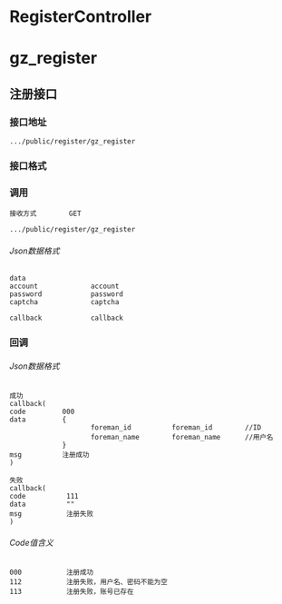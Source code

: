 # RegisterController #
# gz_register
## 注册接口


### 接口地址


```
.../public/register/gz_register
```

### 接口格式

### 调用

```
接收方式        GET
```

```
.../public/register/gz_register
```

###### Json数据格式
```
data
account             account
password            password
captcha             captcha

callback            callback
```

### 回调
###### Json数据格式

```
成功
callback(
code         000
data         {
                    foreman_id          foreman_id        //ID
                    foreman_name        foreman_name      //用户名
             }
msg          注册成功
)
```

```
失败
callback(
code          111
data          ""
msg           注册失败
)
```

###### Code值含义

```
000           注册成功
112           注册失败，用户名、密码不能为空
113           注册失败，账号已存在
```